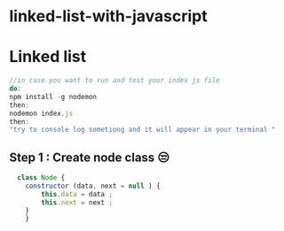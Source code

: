 # linked-list-with-javascript

# Linked list 

```js
//in case you want to run and test your index js file 
do:
npm install -g nodemon
then:
nodemon index.js
then: 
"try to console log sometiong and it will appear in your terminal " 

```
## Step 1 : Create node class 😒

```js
  class Node {
    constructor (data, next = null ) {
        this.data = data ; 
        this.next = next ; 
    }
    }
```